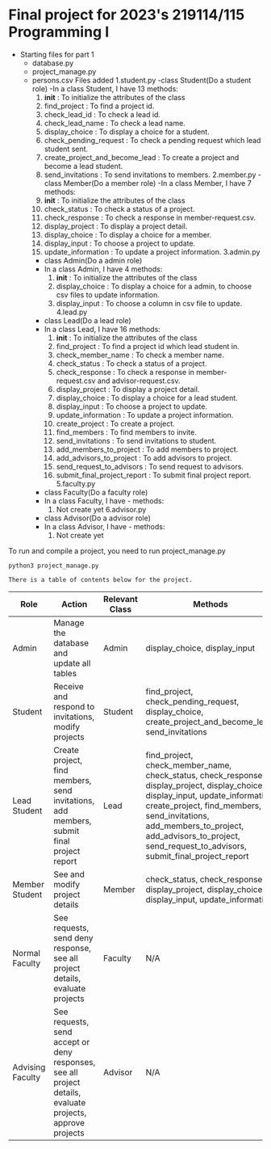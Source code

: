 # Final project for 2023's 219114/115 Programming I
* Starting files for part 1
  - database.py
  - project_manage.py
  - persons.csv
Files added
  1.student.py
    -class Student(Do a student role)
    -In a class Student, I have 13 methods:
      1. __init__ : To initialize the attributes of the class
      2. find_project : To find a project id.
      3. check_lead_id : To check a lead id.
      4. check_lead_name : To check a lead name.
      5. display_choice : To display a choice for a student.
      6. check_pending_request : To check a pending request which lead student sent.
      7. create_project_and_become_lead : To create a project and become a lead student.
      8. send_invitations : To send invitations to members.
  2.member.py
    -class Member(Do a member role)
    -In a class Member, I have 7 methods:
      1. __init__ : To initialize the attributes of the class
      2. check_status : To check a status of a project.
      3. check_response : To check a response in member-request.csv.
      4. display_project : To display a project detail.
      5. display_choice : To display a choice for a member.
      6. display_input : To choose a project to update.
      7. update_information : To update a project information.
  3.admin.py
    - class Admin(Do a admin role)
    - In a class Admin, I have 4 methods:
      1. __init__ : To initialize the attributes of the class
      2. display_choice : To display a choice for a admin, to choose csv files to update information.
      3. display_input : To choose a column in csv file to update.
  4.lead.py
    - class Lead(Do a lead role)
    - In a class Lead, I have 16 methods:
      1. __init__ : To initialize the attributes of the class
      2. find_project : To find a project id which lead student in.
      3. check_member_name : To check a member name.
      4. check_status : To check a status of a project.
      5. check_response : To check a response in member-request.csv and advisor-request.csv.
      6. display_project : To display a project detail.
      7. display_choice : To display a choice for a lead student.
      8. display_input : To choose a project to update.
      9. update_information : To update a project information.
      10. create_project : To create a project.
      11. find_members : To find members to invite.
      12. send_invitations : To send invitations to student.
      13. add_members_to_project : To add members to project.
      14. add_advisors_to_project : To add advisors to project.
      15. send_request_to_advisors : To send request to advisors.
      16. submit_final_project_report : To submit final project report.
  5.faculty.py
    - class Faculty(Do a faculty role)
    - In a class Faculty, I have - methods:
      1. Not create yet
  6.advisor.py
    - class Advisor(Do a advisor role)
    - In a class Advisor, I have - methods:
      1. Not create yet

To run and compile a project, you need to run project_manage.py
```commandline
python3 project_manage.py
```

`There is a table of contents below for the project.`

| Role             | Action                                                                                                    | Relevant Class | Methods                                                                                                                                                                                                                                                                                   | Completion (%)  |
|------------------|-----------------------------------------------------------------------------------------------------------|----------------|-------------------------------------------------------------------------------------------------------------------------------------------------------------------------------------------------------------------------------------------------------------------------------------------|-----------------|
| Admin            | Manage the database and update all tables                                                                 | Admin          | display_choice, display_input                                                                                                                                                                                                                                                             | 100             |
| Student          | Receive and respond to invitations, modify projects                                                       | Student        | find_project, check_pending_request, display_choice, create_project_and_become_lead, send_invitations                                                                                                                                                                                     | 100             |
| Lead Student     | Create project, find members, send invitations, add members, submit final project report                  | Lead           | find_project, check_member_name, check_status, check_response, display_project, display_choice, display_input, update_information, create_project, find_members, send_invitations, add_members_to_project, add_advisors_to_project, send_request_to_advisors, submit_final_project_report | 100             |
| Member Student   | See and modify project details                                                                            | Member         | check_status, check_response, display_project, display_choice, display_input, update_information                                                                                                                                                                                          | 100             |
| Normal Faculty   | See requests, send deny response, see all project details, evaluate projects                              | Faculty        | N/A                                                                                                                                                                                                                                                                                       | Not Created Yet |
| Advising Faculty | See requests, send accept or deny responses, see all project details, evaluate projects, approve projects | Advisor        | N/A                                                                                                                                                                                                                                                                                       | Not Created Yet |
